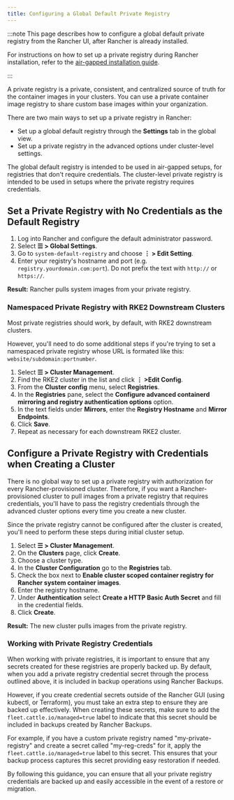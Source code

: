 ```yaml
---
title: Configuring a Global Default Private Registry
---
```


<head> 
  <link rel="canonical" href="https://ranchermanager.docs.rancher.com/how-to-guides/new-user-guides/authentication-permissions-and-global-configuration/global-default-private-registry"/>
</head>

:::note
This page describes how to configure a global default private registry from the Rancher UI, after Rancher is already installed. 

For instructions on how to set up a private registry during Rancher installation, refer to the [air-gapped installation guide](../../../getting-started/installation-and-upgrade/other-installation-methods/air-gapped-helm-cli-install/air-gapped-helm-cli-install.md).

:::

A private registry is a private, consistent, and centralized source of truth for the container images in your clusters. You can use a private container image registry to share custom base images within your organization.

There are two main ways to set up a private registry in Rancher:

* Set up a global default registry through the **Settings** tab in the global view.
* Set up a private registry in the advanced options under cluster-level settings. 

The global default registry is intended to be used in air-gapped setups, for registries that don't require credentials. The cluster-level private registry is intended to be used in setups where the private registry requires credentials.

## Set a Private Registry with No Credentials as the Default Registry

1. Log into Rancher and configure the default administrator password.
1. Select **☰ > Global Settings**.
1. Go to `system-default-registry` and choose **⋮ > Edit Setting**.
1. Enter your registry's hostname and port (e.g. `registry.yourdomain.com:port`). Do not prefix the text with `http://` or `https://`.

**Result:** Rancher pulls system images from your private registry.

### Namespaced Private Registry with RKE2 Downstream Clusters

Most private registries should work, by default, with RKE2 downstream clusters.

However, you'll need to do some additional steps if you're trying to set a namespaced private registry whose URL is formated like this: `website/subdomain:portnumber`.

1. Select **☰ > Cluster Management**.
1. Find the RKE2 cluster in the list and click **⋮ >Edit Config**.
1. From the **Cluster config** menu, select **Registries**.
1. In the **Registries** pane, select the **Configure advanced containerd mirroring and registry authentication options** option.
1. In the text fields under **Mirrors**, enter the **Registry Hostname** and **Mirror Endpoints**.
1. Click **Save**.
1. Repeat as necessary for each downstream RKE2 cluster.

## Configure a Private Registry with Credentials when Creating a Cluster

There is no global way to set up a private registry with authorization for every Rancher-provisioned cluster. Therefore, if you want a Rancher-provisioned cluster to pull images from a private registry that requires credentials, you'll have to pass the registry credentials through the advanced cluster options every time you create a new cluster. 

Since the private registry cannot be configured after the cluster is created, you'll need to perform these steps during initial cluster setup.

1. Select **☰ > Cluster Management**.
1. On the **Clusters** page, click **Create**.
1. Choose a cluster type.
1. In the **Cluster Configuration** go to the **Registries** tab.
1. Check the box next to **Enable cluster scoped container registry for Rancher system container images**.
1. Enter the registry hostname.
1. Under **Authentication** select **Create a HTTP Basic Auth Secret** and fill in the credential fields.
1. Click **Create**.

**Result:** The new cluster pulls images from the private registry.

### Working with Private Registry Credentials

When working with private registries, it is important to ensure that any secrets created for these registries are properly backed up. By default, when you add a private registry credential secret through the process outlined above, it is included in backup operations using Rancher Backups.

However, if you create credential secrets outside of the Rancher GUI (using kubectl, or Terraform), you must take an extra step to ensure they are backed up effectively. When creating these secrets, make sure to add the `fleet.cattle.io/managed=true` label to indicate that this secret should be included in backups created by Rancher Backups.

For example, if you have a custom private registry named "my-private-registry" and create a secret called "my-reg-creds" for it, apply the `fleet.cattle.io/managed=true` label to this secret. This ensures that your backup process captures this secret providing easy restoration if needed.

By following this guidance, you can ensure that all your private registry credentials are backed up and easily accessible in the event of a restore or migration.
